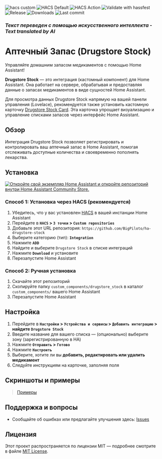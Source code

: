 ![hacs custom](https://img.shields.io/badge/hacs-custom-orange.svg)
![HACS Default](https://img.shields.io/badge/HACS-Default-blue.svg)
![HACS Action](https://github.com/BigPiloto/ha-drugstore-stock/actions/workflows/validate.yaml/badge.svg)
![Validate with hassfest](https://github.com/BigPiloto/ha-drugstore-stock/actions/workflows/hassfest.yaml/badge.svg)
![Release](https://img.shields.io/github/v/release/BigPiloto/ha-drugstore-stock.svg)
![Downloads](https://img.shields.io/github/downloads/BigPiloto/ha-drugstore-stock/total.svg)
![Last commit](https://img.shields.io/github/last-commit/BigPiloto/ha-drugstore-stock.svg)

### _Текст переведен с помощью искусственного интеллекта_ - _Text translated by AI_
# Аптечный Запас (Drugstore Stock)

Управляйте домашним запасом медикаментов с помощью Home Assistant!

**Drugstore Stock** — это интеграция (кастомный компонент) для Home Assistant. Она работает на сервере, обрабатывая и предоставляя данные о запасах медикаментов в виде сущностей Home Assistant.

Для просмотра данных Drugstore Stock напрямую на вашей панели управления (Lovelace), рекомендуется также установить кастомную карточку [Drugstore Stock Card](https://github.com/BigPiloto/ha-drugstore-stock-card). Эта карточка упрощает визуализацию и управление списками запасов через интерфейс Home Assistant.

## Обзор

Интеграция Drugstore Stock позволяет регистрировать и контролировать ваш аптечный запас в Home Assistant, помогая отслеживать доступные количества и своевременно пополнять лекарства.

## Установка

[![Откройте свой экземпляр Home Assistant и откройте репозиторий внутри Home Assistant Community Store.](https://my.home-assistant.io/badges/hacs_repository.svg)](https://my.home-assistant.io/redirect/hacs_repository/?owner=BigPiloto&repository=ha-drugstore-stock&category=Integration)

### Способ 1: Установка через HACS (рекомендуется)

1. Убедитесь, что у вас установлен [HACS](https://hacs.xyz/) в вашей инстанции Home Assistant
2. Перейдите в **`HACS` > `3 точки` > `Custom repositories`**
3. Добавьте этот URL репозитория: `https://github.com/BigPiloto/ha-drugstore-stock`
4. Выберите категорию (тип): **`Integration`**
5. Нажмите **`ADD`**
6. Найдите и выберите `Drugstore Stock` в списке интеграций
7. Нажмите **`Download`** и установите
8. Перезапустите Home Assistant

### Способ 2: Ручная установка

1. Скачайте этот репозиторий
2. Скопируйте папку `custom_components/drugstore_stock` в каталог `custom_components/` вашего Home Assistant
3. Перезапустите Home Assistant

## Настройка

1. Перейдите в **`Настройки` > `Устройства и сервисы` > `Добавить интеграцию` > найдите `Drugstore Stock`**
2. Введите название для вашего списка — (опционально) выберите зону (зарегистрированную в HA)
3. Нажмите **`Отправить` > `Готово`**
4. Нажмите **`Настроить`**
5. Выберите, хотите ли вы **добавить, редактировать или удалить медикамент**
6. Следуйте инструкциям на карточке, заполняя поля

## Скриншоты и примеры

> [Примеры](../examples.ru.md)

## Поддержка и вопросы

- Сообщайте об ошибках или предлагайте улучшения здесь: [Issues](https://github.com/BigPiloto/ha-drugstore-stock/issues)

## Лицензия

Этот проект распространяется по лицензии MIT — подробнее смотрите в файле [MIT License](LICENSE).

